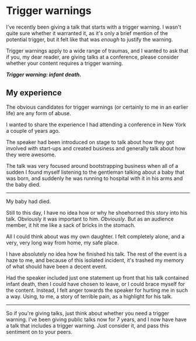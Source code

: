 # Trigger warnings

I've recently been giving a talk that starts with a trigger warning. I wasn't quite sure whether it warranted it, as it's only a brief mention of the potential trigger, but it felt like that was *enough* to justify the warning.

Trigger warnings apply to a wide range of traumas, and I wanted to ask that if you, my dear reader, are giving talks at a conference, please consider whether your content requires a trigger warning.

<!--more-->

***Trigger warning: infant death.***

## My experience

The obvious candidates for trigger warnings (or certainly to me in an earlier life) are any form of abuse.

I wanted to share the experience I had attending a conference in New York a couple of years ago.

The speaker had been introduced on stage to talk about how they got involved with start-ups and created business and generally talk about how they were awesome.

The talk was very focused around bootstrapping business when all of a sudden I found myself listening to the gentleman talking about a baby that was born, and suddenly he was running to hospital with it in his arms and the baby died.

---

My baby had died.

Still to this day, I have no idea how or why he shoehorned this story into his talk. Obviously it was important to him. *Obviously*. But as an audience member, it hit me like a sack of bricks in the stomach.

All I could think about was my own daughter. I felt completely alone, and a very, very long way from home, my safe place.

I have absolutely no idea how he finished his talk. The rest of the event is a haze to me, and because of this isolated incident, it's trashed my memory of what should have been a decent event.

Had the speaker included just one statement up front that his talk contained infant death, then I could have chosen to leave, or I could brace myself for the content. Instead, I felt anger towards the speaker for hurting me in such a way. Using, to me, a story of terrible pain, as a highlight for his talk.

---

So if you're giving talks, just think about whether you need a trigger warning. I've been giving public talks now for 7 years, and I now have have a talk that includes a trigger warning. Just consider it, and pass this sentiment on to your peers.